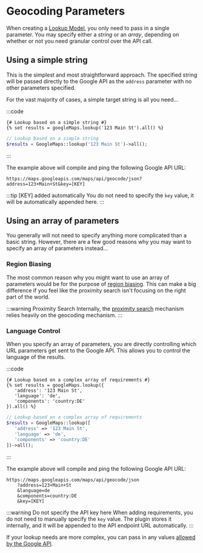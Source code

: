 # Geocoding Parameters

When creating a [Lookup Model](/models/lookup-model/), you only need to pass in a single parameter. You may specify either a _string_ or an _array_, depending on whether or not you need granular control over the API call.

## Using a simple string

This is the simplest and most straightforward approach. The specified string will be passed directly to the Google API as the `address` parameter with no other parameters specified.

For the vast majority of cases, a simple target string is all you need...

:::code
```twig
{# Lookup based on a simple string #}
{% set results = googleMaps.lookup('123 Main St').all() %}
```
```php
// Lookup based on a simple string
$results = GoogleMaps::lookup('123 Main St')->all();
```
:::

The example above will compile and ping the following Google API URL:

```
https://maps.googleapis.com/maps/api/geocode/json?address=123+Main+St&key=[KEY]
```

:::tip [KEY] added automatically
You do not need to specify the `key` value, it will be automatically appended here.
:::

## Using an array of parameters

You generally will not need to specify anything more complicated than a basic string. However, there are a few good reasons why you may want to specify an array of parameters instead...

### Region Biasing

The most common reason why you might want to use an array of parameters would be for the purpose of [region biasing](/guides/region-biasing/). This can make a big difference if you feel like the proximity search isn't focusing on the right part of the world.

:::warning Proximity Search
Internally, the [proximity search](/proximity-search/) mechanism relies heavily on the geocoding mechanism.
:::

### Language Control

When you specify an array of parameters, you are directly controlling which URL parameters get sent to the Google API. This allows you to control the language of the results.

:::code
```twig
{# Lookup based on a complex array of requirements #}
{% set results = googleMaps.lookup({
   'address': '123 Main St',
   'language': 'de',
   'components': 'country:DE'
}).all() %}
```
```php
// Lookup based on a complex array of requirements
$results = GoogleMaps::lookup([
   'address' => '123 Main St',
   'language' => 'de',
   'components' => 'country:DE'
])->all();
```
:::

The example above will compile and ping the following Google API URL:

```
https://maps.googleapis.com/maps/api/geocode/json
    ?address=123+Main+St
    &language=de
    &components=country:DE
    &key=[KEY]
```

:::warning Do not specify the API key here
When adding requirements, you do not need to manually specify the `key` value. The plugin stores it internally, and it will be appended to the API endpoint URL automatically.
:::

If your lookup needs are more complex, you can pass in any values [allowed by the Google API](https://developers.google.com/maps/documentation/geocoding/overview#geocoding-lookup).
